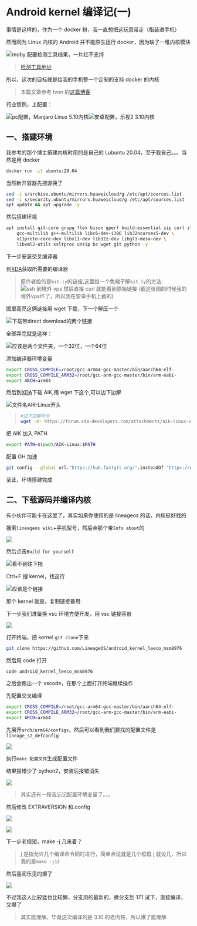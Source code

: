 # Android kernel 编译记(一)

事情是这样的，作为一个 docker 粉，我一直想把这玩意带走（指装进手机）

然而同为 Linux 内核的 Android 并不能原生运行 docker，因为缺了一堆内核模块

![moby 配置检测工具结果，一片红不支持](../images/2022-1-06_17:01:53/1.png)

> [检测工具地址](https://github.com/moby/moby/blob/master/contrib/check-config.sh)

所以，这次的目标就是给我的手机整一个定制的支持 docker 的内核

> 本篇文章参考 Ivon 的[这篇博客](https://ivon852.github.io/2021/12/26/%E5%A6%82%E4%BD%95%E7%B7%A8%E8%AD%AF%E4%BF%AE%E6%94%B9Android-Kernel-%E5%85%A7%E6%A0%B8/)

行业惯例，上配置：

![pc配置，Manjaro Linux 5.10内核](../images/neofetch/neofetch-pc-1.png)![安卓配置，乐视2 3.10内核](../images/neofetch/neofetch-x52x-1.png)

## 一、搭建环境

我参考的那个博主搭建内核时用的是自己的 Lubuntu 20.04，至于我自己。。。当然是用 docker

```bash
docker run -it ubuntu:20.04
```

当然新开容器先把源换了

```bash
sed -i s/archive.ubuntu/mirrors.huaweicloud/g /etc/apt/sources.list
sed -i s/security.ubuntu/mirrors.huaweicloud/g /etc/apt/sources.list
apt update && apt upgrade -y
```

然后搭建环境

```bash
apt install git-core gnupg flex bison gperf build-essential zip curl zlib1g-dev \
    gcc-multilib g++-multilib libc6-dev-i386 lib32ncurses5-dev \
    x11proto-core-dev libx11-dev lib32z-dev libgl1-mesa-dev \
    libxml2-utils xsltproc unzip bc wget git python -y
```

下一步安装交叉编译器

到[XDA](https://forum.xda-developers.com/t/gcc-toolchain-eva-gcc-calling-all-kernel-devs.4221409/)获取所需要的编译器

> 原作者给的是`bit.ly`的链接,这里给一个免梯子解`bit.ly`的方法:\
> ![ssh 到境外 vps 然后直接 curl 就能看到原始链接](../images/2022-1-06_17:01:53/2.png)
> (截这张图的时候我的境外vps坏了，所以我在安卓手机上截的)

图里高亮这俩链接用 wget 下载，下一个解压一个

![下载带direct download的两个链接](../images/2022-1-06_17:01:53/3.png)

全部弄完就是这样：

![应该是两个文件夹，一个32位，一个64位](../images/2022-1-06_17:01:53/4.png)

添加编译器环境变量

```bash
export CROSS_COMPILE=/root/gcc-arm64-gcc-master/bin/aarch64-elf-
export CROSS_COMPILE_ARM32=/root/gcc-arm-gcc-master/bin/arm-eabi-
export ARCH=arm64
```

然后到[XDA](https://forum.xda-developers.com/t/tool-android-image-kitchen-unpack-repack-kernel-ramdisk-win-android-linux-mac.2073775/)下载 AIK,用 wget 下这个,可以边下边解

![文件名AIK-Linux开头](../images/2022-1-06_17:01:53/5.png)

> ```bash
> #边下边解命令
> wget -O- https://forum.xda-developers.com/attachments/aik-linux-v3-8-all-tar-gz.5300923/|tar -xz
> ```

把 AIK 加入 PATH

```bash
export PATH=$(pwd)/AIK-Linux:$PATH
```

配置 GH 加速

```bash
git config --global url."https://hub.fastgit.org/".insteadOf "https://github.com/"
```

至此，环境搭建完成

## 二、下载源码并编译内核

有小伙伴可能卡在这里了，其实如果你使用的是 lineageos 的话，内核挺好找的

搜索`lineageos wiki`+手机型号，然后点那个带`Info about`的

![](../images/2022-1-06_17:01:53/6.png)

然后点击`Build for yourself`

![看不到往下拖](../images/2022-1-06_17:01:53/7.png)

Ctrl+F 搜 kernel，找这行

![应该是个链接](../images/2022-1-06_17:01:53/8.png)

那个 kernel 就是，复制链接备用

下一步我们准备换 vsc 环境方便开发，用 vsc 链接容器

![](../images/2022-1-06_17:01:53/9.png)

打开终端，把 kernel `git clone`下来

```bash
git clone https://github.com/LineageOS/android_kernel_leeco_msm8976
```

然后用 code 打开

```bash
code android_kernel_leeco_msm8976
```

之后会跑出一个 vscode，在那个上面打开终端继续操作

先配置交叉编译

```bash
export CROSS_COMPILE=/root/gcc-arm64-gcc-master/bin/aarch64-elf-
export CROSS_COMPILE_ARM32=/root/gcc-arm-gcc-master/bin/arm-eabi-
export ARCH=arm64
```

先展开`arch/arm64/configs`，然后可以看到我们要找的配置文件是`lineage_s2_defconfig`

![](../images/2022-1-06_17:01:53/10.png)

执行`make 配置文件`生成配置文件

结果报错少了 python2，安装后报错消失

![](../images/2022-1-06_17:01:53/11.png)

> 其实还有一段我忘记配置环境变量了。。。

然后修改 EXTRAVERSION 和.config

![](../images/2022-1-06_17:01:53/12.png)

![](../images/2022-1-06_17:01:53/13.png)

下一步老规矩，make -j 几来着？

> j 是指允许几个编译命令同时进行，简单点说就是几个框框 j 就设几，所以我的是`make -j12`

然后喜闻乐见的爆了

![](../images/2022-1-06_17:01:53/14.png)

不过我这人比较猛也比较懒，分支用的最新的，换分支到 17.1 试下，直接编译，又爆了

> 其实能理解，毕竟这次编译的是 3.10 的老内核，所以爆了能理解
